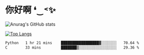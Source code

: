 # 你好啊 ❛‿˂✨

![Anurag's GitHub stats](https://github-readme-stats.vercel.app/api?username=ZombieFly&count_private=true&show_icons=true)

[![Top Langs](https://github-readme-stats.vercel.app/api/top-langs/?username=ZombieFly&layout=compact&count_private=true&hide=Ruby,makefile)](https://github.com/anuraghazra/github-readme-stats)

<!--START_SECTION:waka-->

```txt
Python   1 hr 21 mins    █████████████████▓░░░░░░░   70.64 %
C        33 mins         ███████▒░░░░░░░░░░░░░░░░░   29.36 %
```

<!--END_SECTION:waka-->
